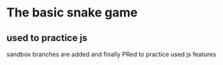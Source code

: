 # The basic snake game

## used to practice js

sandbox branches are added and finally PRed to practice used js features
